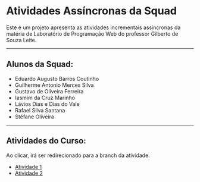 # Atividades Assíncronas da Squad

Este é um projeto apresenta as atividades incrementais assíncronas da matéria de Laboratório de Programação Web do professor Gilberto de Souza Leite.

---

## Alunos da Squad:
- Eduardo Augusto Barros Coutinho
- Guilherme Antonio Merces Silva
- Gustavo de Oliveira Ferreira
- Iasmim da Cruz Marinho
- Lávios Dias e Dias do Vale
- Rafael Silva Santana
- Stéfane Oliveira

---

## Atividades do Curso:
Ao clicar, irá ser redirecionado para a branch da atividade.
- [Atividade 1](https://github.com/guimerces/lab-web-squad/tree/atividade1)
- [Atividade 2](https://github.com/guimerces/lab-web-squad/tree/atividade2)
